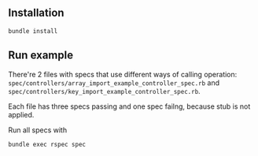 ## Installation

```
bundle install
```

## Run example

There're 2 files with specs that use different ways of calling operation:
`spec/controllers/array_import_example_controller_spec.rb` and
`spec/controllers/key_import_example_controller_spec.rb`.

Each file has three specs passing and one spec failng, because stub is not applied.

Run all specs with
```
bundle exec rspec spec
```
